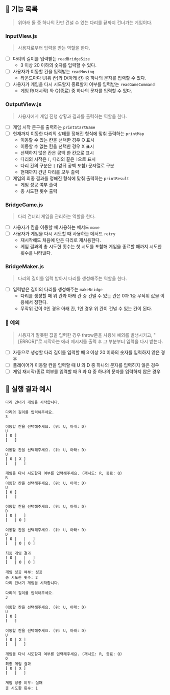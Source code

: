 ## 📌 기능 목록

> 위아래 둘 중 하나의 칸만 건널 수 있는 다리를 끝까지 건너가는 게임이다.

### InputView.js
> 사용자로부터 입력을 받는 역할을 한다.

- [ ] 다리의 길이를 입력받는 `readBridgeSize`
  - 3 이상 20 이하의 숫자를 입력할 수 있다.
- [ ] 사용자가 이동할 칸을 입력받는 `readMoving`
  - 라운드마다 U(위 칸)와 D(아래 칸) 중 하나의 문자를 입력할 수 있다.
- [ ] 사용자가 게임을 다시 시도할지 종료할지 여부를 입력받는 `readGameCommand`
  - 게임 R(재시작) 와 Q(종료) 중 하나의 문자를 입력할 수 있다. 

### OutputView.js
> 사용자에게 게임 진행 상황과 결과를 출력하는 역할을 한다.

- [ ] 게임 시작 문구를 출력하는 `printStartGame`
- [ ] 현재까지 이동한 다리의 상태를 정해진 형식에 맞춰 출력하는 `printMap`
  - 이동할 수 있는 칸을 선택한 경우 O 표시
  - 이동할 수 없는 칸을 선택한 경우 X 표시
  - 선택하지 않은 칸은 공백 한 칸으로 표시
  - 다리의 시작은 `[`, 다리의 끝은 `]`으로 표시
  - 다리 칸의 구분은 `|` (앞뒤 공백 포함) 문자열로 구분
  - 현재까지 건넌 다리를 모두 출력
- [ ] 게임의 최종 결과를 정해진 형식에 맞춰 출력하는 `printResult`
  - 게임 성공 여부 출력
  - 총 시도한 횟수 출력

### BridgeGame.js
> 다리 건너리 게임을 관리하는 역할을 한다.

- [ ] 사용자가 칸을 이동할 때 사용하는 메서드 `move`
- [ ] 사용자가 게임을 다시 시도할 때 사용하는 메서드 `retry`
  - 재시작해도 처음에 만든 다리로 재사용한다.
  - 게임 결과의 총 시도한 횟수는 첫 시도를 포함해 게임을 종료할 때까지 시도한 횟수를 나타낸다.

### BridgeMaker.js
> 다리의 길이를 입력 받아서 다리를 생성해주는 역할을 한다.

- [ ] 입력받은 길이의 다리를 생성해주는 `makeBridge`
  - 다리를 생성할 때 위 칸과 아래 칸 중 건널 수 있는 칸은 0과 1중 무작위 값을 이용해서 정한다.
  - 무작위 값이 0인 경우 아래 칸, 1인 경우 위 칸이 건널 수 있는 칸이 된다.

### 🚫 예외
> 사용자가 잘못된 값을 입력한 경우 throw문을 사용해 예외를 발생시키고, "[ERROR]"로 시작하는 에러 메시지를 출력 후 그 부분부터 입력을 다시 받는다.

- [ ] 자동으로 생성할 다리 길이를 입력할 때 3 이상 20 이하의 숫자를 입력하지 않은 경우
- [ ] 플레이어가 이동할 칸을 입력할 때 U 와 D 중 하나의 문자를 입력하지 않은 경우
- [ ] 게임 재시작/종료 여부를 입력할 때 R 과 Q 중 하나의 문자를 입력하지 않은 경우

## 📌 실행 결과 예시

```
다리 건너기 게임을 시작합니다.

다리의 길이를 입력해주세요.
3

이동할 칸을 선택해주세요. (위: U, 아래: D)
U
[ O ]
[   ]

이동할 칸을 선택해주세요. (위: U, 아래: D)
U
[ O | X ]
[   |   ]

게임을 다시 시도할지 여부를 입력해주세요. (재시도: R, 종료: Q)
R
이동할 칸을 선택해주세요. (위: U, 아래: D)
U
[ O ]
[   ]

이동할 칸을 선택해주세요. (위: U, 아래: D)
D
[ O |   ]
[   | O ]

이동할 칸을 선택해주세요. (위: U, 아래: D)
D
[ O |   |   ]
[   | O | O ]

최종 게임 결과
[ O |   |   ]
[   | O | O ]

게임 성공 여부: 성공
총 시도한 횟수: 2
다리 건너기 게임을 시작합니다.

다리의 길이를 입력해주세요.
3

이동할 칸을 선택해주세요. (위: U, 아래: D)
U
[ O ]
[   ]

이동할 칸을 선택해주세요. (위: U, 아래: D)
U
[ O | X ]
[   |   ]

게임을 다시 시도할지 여부를 입력해주세요. (재시도: R, 종료: Q)
Q
최종 게임 결과
[ O | X ]
[   |   ]

게임 성공 여부: 실패
총 시도한 횟수: 1
```